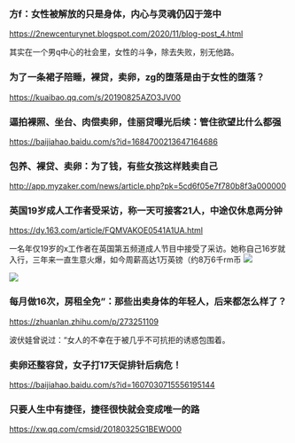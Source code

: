 ### 方f：女性被解放的只是身体，内心与灵魂仍囚于笼中
https://2newcenturynet.blogspot.com/2020/11/blog-post_4.html

其实在一个男q中心的社会里，女性的斗争，除去失败，别无他路。

### 为了一条裙子陪睡，裸贷，卖卵，zg的堕落是由于女性的堕落？
https://kuaibao.qq.com/s/20190825AZO3JV00

### 逼拍裸照、坐台、肉偿卖卵，佳丽贷曝光后续：管住欲望比什么都强
https://baijiahao.baidu.com/s?id=1684700213647164686

### 包养、裸贷、卖卵：为了钱，有些女孩这样贱卖自己
http://app.myzaker.com/news/article.php?pk=5cd6f05e7f780b8f3a000000

### 英国19岁成人工作者受采访，称一天可接客21人，中途仅休息两分钟
https://dy.163.com/article/FQMVAKOE0541A1UA.html

一名年仅19岁的x工作者在英国第五频道成人节目中接受了采访。她称自己16岁就入行，三年来一直生意火爆，如今周薪高达1万英镑（约8万6千rm币
![](https://nimg.ws.126.net/?url=http%3A%2F%2Fdingyue.ws.126.net%2F2020%2F1105%2F02c03906j00qjbt6g0010c000h8009lm.jpg&thumbnail=650x2147483647&quality=80&type=jpg)

![](https://nimg.ws.126.net/?url=http%3A%2F%2Fdingyue.ws.126.net%2F2020%2F1105%2F00a14eebj00qjbt6g000mc000h8009pm.jpg&thumbnail=650x2147483647&quality=80&type=jpg)

### 每月做16次，房租全免”：那些出卖身体的年轻人，后来都怎么样了？
https://zhuanlan.zhihu.com/p/273251109

波伏娃曾说过：“女人的不幸在于被几乎不可抗拒的诱惑包围着。

### 卖卵还整容贷，女子打17天促排针后病危！
https://baijiahao.baidu.com/s?id=1607030715556195144

### 只要人生中有捷径，捷径很快就会变成唯一的路
https://xw.qq.com/cmsid/20180325G1BEWO00
